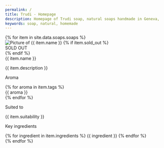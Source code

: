 ```yaml
---
permalink: /
title: Trudi - Homepage
description: Homepage of Trudi soap, natural soaps handmade in Geneva, CH.
keywords: soap, natural, homemade
---
```


<div class="flex justify-center flex-wrap p-5">
    {% for item in site.data.soaps.soaps %}
      <div class="max-w-sm rounded overflow-hidden shadow-lg my-2 m-5 mt-12 bg-white bg-opacity-75 transition duration-500 ease-in-out transform group hover:scale-110">
          <div class="relative">
            <picture>
                <source srcset="/assets/pictures/{{ item.picture }}.webp" type="image/webp">
                <source srcset="/assets/pictures/{{ item.picture }}.png" type="image/png"> 
                <img src="/assets/pictures/{{ item.picture }}.png" alt="Picture of {{ item.name }}">
            </picture>
            {% if item.sold_out %}
                <div class="absolute z-50 bottom-1 right-1 -translate-x-10 -translate-y-1/2 flex items-center text-center justify-center w-32 h-32 p-5 rounded-full bg-white group-hover:bg-green-200 text-pink-400 group-hover:text-white text-2xl font-semibold cursor-pointer duration-500 select-none">SOLD OUT</div>
            {% endif %}
          </div>
          <div class="px-6 pt-4 pb-4">
            <div class="font-bold text-xl mb-1">{{ item.name }}</div>
            <div class="divide-y-2">
                <p>{{ item.description }}</p>
                <div>
                    <p class="text-grey-darker text-base font-semibold">Aroma</p>
                    <div class="flex flex-wrap text-grey-darker text-base items-center">
                        {% for aroma in item.tags %}
                            <div class="rounded-full bg-gray-200 p-2 m-1 text-center">{{ aroma }}</div>
                        {% endfor %}
                    </div>
                </div>
                <div>
                    <p class="text-grey-darker text-base font-semibold">Suited to</p>
                    <p>{{ item.suitability }}</p>
                </div>
                <div>
                    <p class="text-grey-darker text-base font-semibold">Key ingredients</p>
                    <div class="flex flex-wrap text-grey-darker text-base items-center">
                        {% for ingredient in item.ingredients %}
                            <span class="inline-block bg-grey-lighter rounded-full px-3 py-1 text-sm font-semibold text-grey-darker mr-2">{{ ingredient }}</span>
                        {% endfor %}
                    </div>
                </div>
            </div>
          </div>
        </div>
    {% endfor %}
</div>


